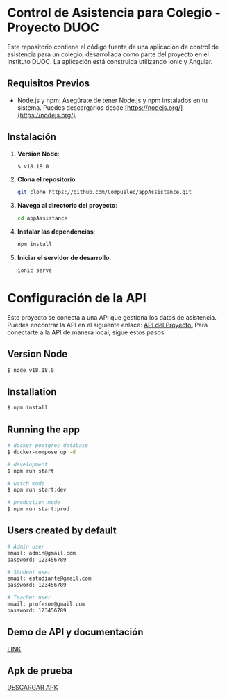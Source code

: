 # Control de Asistencia para Colegio - Proyecto DUOC

Este repositorio contiene el código fuente de una aplicación de control de asistencia para un colegio, desarrollada como parte del proyecto en el Instituto DUOC. La aplicación está construida utilizando Ionic y Angular.

## Requisitos Previos

- Node.js y npm: Asegúrate de tener Node.js y npm instalados en tu sistema. Puedes descargarlos desde [https://nodejs.org/](https://nodejs.org/).

## Instalación

1. **Version Node**:
   ```bash
   $ v18.18.0
   ```

2. **Clona el repositorio**: 

   ```bash
   git clone https://github.com/Compuelec/appAssistance.git
   ```

3. **Navega al directorio del proyecto**:
   
    ```bash
    cd appAssistance
    ```

4. **Instalar las dependencias**:

    ```bash
    npm install
    ```
5. **Iniciar el servidor de desarrollo**:

    ```bash
    ionic serve
    ```


# Configuración de la API

Este proyecto se conecta a una API que gestiona los datos de asistencia. Puedes encontrar la API en el siguiente enlace: [API del Proyecto.](https://github.com/Compuelec/apiAppAssistance) Para conectarte a la API de manera local, sigue estos pasos:

## Version Node
```bash
$ node v18.18.0
```

## Installation

```bash
$ npm install
```

## Running the app

```bash
# docker postgres database
$ docker-compose up -d

# development
$ npm run start

# watch mode
$ npm run start:dev

# production mode
$ npm run start:prod
```


## Users created by default

```bash
# Admin user
email: admin@gmail.com
password: 123456789

# Student user
email: estudiante@gmail.com
password: 123456789

# Teacher user
email: profesor@gmail.com
password: 123456789
```

## Demo de API y documentación

<a href="https://apiappassistance.compuelec.cl/doc" target="_blank">LINK</a>

## Apk de prueba
<a href="https://drive.google.com/file/d/1MPalmPyBipxVAljeQOAodVft6wfapY_2/view?usp=drive_link">DESCARGAR APK</a>
